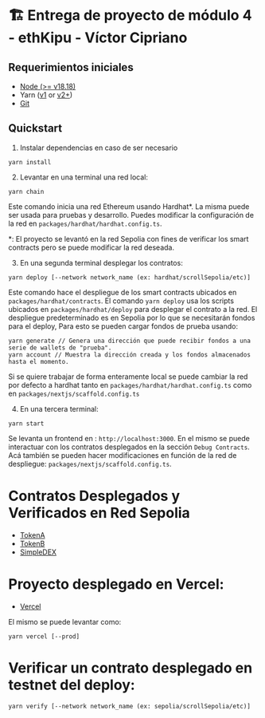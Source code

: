 # 🏗 Entrega de proyecto de módulo 4 - ethKipu - Víctor Cipriano

## Requerimientos iniciales
- [Node (>= v18.18)](https://nodejs.org/en/download/)
- Yarn ([v1](https://classic.yarnpkg.com/en/docs/install/) or [v2+](https://yarnpkg.com/getting-started/install))
- [Git](https://git-scm.com/downloads)

## Quickstart
1. Instalar dependencias en caso de ser necesario
```
yarn install
```
2. Levantar en una terminal una red local:
```
yarn chain
```
Este comando inicia una red Ethereum usando Hardhat*. La misma puede ser usada para pruebas y desarrollo. Puedes modificar la configuración de la red en `packages/hardhat/hardhat.config.ts`.

*: El proyecto se levantó en la red Sepolia con fines de verificar los smart contracts pero se puede modificar la red deseada.

3. En una segunda terminal desplegar los contratos:
```
yarn deploy [--network network_name (ex: hardhat/scrollSepolia/etc)]
```
Este comando hace el despliegue de los smart contracts ubicados en `packages/hardhat/contracts`. El comando `yarn deploy` usa los scripts ubicados en `packages/hardhat/deploy` para desplegar el contrato a la red.
El despliegue predeterminado es en Sepolia por lo que se necesitarán fondos para el deploy, Para esto se pueden cargar fondos de prueba usando:

```
yarn generate // Genera una dirección que puede recibir fondos a una serie de wallets de "prueba".
yarn account // Muestra la dirección creada y los fondos almacenados hasta el momento.
```

Si se quiere trabajar de forma enteramente local se puede cambiar la red por defecto a hardhat tanto en `packages/hardhat/hardhat.config.ts` como en `packages/nextjs/scaffold.config.ts`

4. En una tercera terminal:
```
yarn start
```
Se levanta un frontend en : `http://localhost:3000`. En el mismo se puede interactuar con los contratos desplegados en la sección `Debug Contracts`. Acá también se pueden hacer modificaciones en función de la red de despliegue: `packages/nextjs/scaffold.config.ts`.

# Contratos Desplegados y Verificados en Red Sepolia
- [TokenA](https://sepolia.etherscan.io/address/0x7dc227b244d9b02f65641c1a094a7a686ea7ee74)
- [TokenB](https://sepolia.etherscan.io/address/0xF0F2DD339140332DEDB5eF5125112986294A0F12)
- [SimpleDEX](https://sepolia.etherscan.io/address/0x01B2a59378208a224336012411F8f219C3819886)

# Proyecto desplegado en Vercel:
- [Vercel](https://ethkipu-flax.vercel.app/)

El mismo se puede levantar como:
```
yarn vercel [--prod]
```

# Verificar un contrato desplegado en testnet del deploy:
```
yarn verify [--network network_name (ex: sepolia/scrollSepolia/etc)]
```
